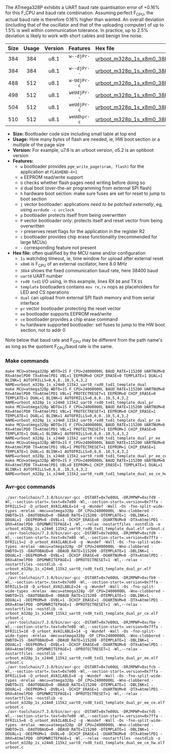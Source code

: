 The ATmega328P exhibits a UART baud rate quantisation error of +0.16% for this F_CPU and baud rate combination. Assuming perfect F<sub>CPU</sub>, the actual baud rate is therefore 0.16% higher than wanted. An overall deviation (including that of the oscillator and that of the uploading computer) of up to 1.5% is well within communication tolerance. In practice, up to 2.5% deviation is likely to work with short cables and benign line noise.

|Size|Usage|Version|Features|Hex file|
|:-:|:-:|:-:|:-:|:--|
|384|384|u8.1|`w--djPr--`|[urboot_m328p_1s_x8m0_38k4_uart0_rxd0_txd1_template_dual.hex](https://raw.githubusercontent.com/stefanrueger/urboot.hex/main/boards/promini/atmega328p/watchdog_1_s/external_oscillator_x/%2B8m000000_hz/%2B%2B38k4_baud/uart0_rxd0_txd1/template_dual/urboot_m328p_1s_x8m0_38k4_uart0_rxd0_txd1_template_dual.hex)|
|384|384|u8.1|`w--djPr--`|[urboot_m328p_1s_x8m0_38k4_uart0_rxd0_txd1_template_dual_pr.hex](https://raw.githubusercontent.com/stefanrueger/urboot.hex/main/boards/promini/atmega328p/watchdog_1_s/external_oscillator_x/%2B8m000000_hz/%2B%2B38k4_baud/uart0_rxd0_txd1/template_dual/urboot_m328p_1s_x8m0_38k4_uart0_rxd0_txd1_template_dual_pr.hex)|
|488|512|u8.1|`w-UdjPr-c`|[urboot_m328p_1s_x8m0_38k4_uart0_rxd0_txd1_template_dual_pr_ce.hex](https://raw.githubusercontent.com/stefanrueger/urboot.hex/main/boards/promini/atmega328p/watchdog_1_s/external_oscillator_x/%2B8m000000_hz/%2B%2B38k4_baud/uart0_rxd0_txd1/template_dual/urboot_m328p_1s_x8m0_38k4_uart0_rxd0_txd1_template_dual_pr_ce.hex)|
|498|512|u8.1|`weUdjPr--`|[urboot_m328p_1s_x8m0_38k4_uart0_rxd0_txd1_template_dual_pr_ee.hex](https://raw.githubusercontent.com/stefanrueger/urboot.hex/main/boards/promini/atmega328p/watchdog_1_s/external_oscillator_x/%2B8m000000_hz/%2B%2B38k4_baud/uart0_rxd0_txd1/template_dual/urboot_m328p_1s_x8m0_38k4_uart0_rxd0_txd1_template_dual_pr_ee.hex)|
|504|512|u8.1|`weUdjPr-c`|[urboot_m328p_1s_x8m0_38k4_uart0_rxd0_txd1_template_dual_pr_ee_ce.hex](https://raw.githubusercontent.com/stefanrueger/urboot.hex/main/boards/promini/atmega328p/watchdog_1_s/external_oscillator_x/%2B8m000000_hz/%2B%2B38k4_baud/uart0_rxd0_txd1/template_dual/urboot_m328p_1s_x8m0_38k4_uart0_rxd0_txd1_template_dual_pr_ee_ce.hex)|
|510|512|u8.1|`weUdhpr-c`|[urboot_m328p_1s_x8m0_38k4_uart0_rxd0_txd1_template_dual_ee_ce_hw.hex](https://raw.githubusercontent.com/stefanrueger/urboot.hex/main/boards/promini/atmega328p/watchdog_1_s/external_oscillator_x/%2B8m000000_hz/%2B%2B38k4_baud/uart0_rxd0_txd1/template_dual/urboot_m328p_1s_x8m0_38k4_uart0_rxd0_txd1_template_dual_ee_ce_hw.hex)|

- **Size:** Bootloader code size including small table at top end
- **Usage:** How many bytes of flash are needed, ie, HW boot section or a multiple of the page size
- **Version:** For example, u7.6 is an urboot version, o5.2 is an optiboot version
- **Features:**
  + `w` bootloader provides `pgm_write_page(sram, flash)` for the application at `FLASHEND-4+1`
  + `e` EEPROM read/write support
  + `U` checks whether flash pages need writing before doing so
  + `d` dual boot (over-the-air programming from external SPI flash)
  + `h` hardware boot section: make sure fuses are set for reset to jump to boot section
  + `j` vector bootloader: applications *need to be patched externally*, eg, using `avrdude -c urclock`
  + `p` bootloader protects itself from being overwritten
  + `P` vector bootloader only: protects itself and reset vector from being overwritten
  + `r` preserves reset flags for the application in the register R2
  + `c` bootloader provides chip erase functionality (recommended for large MCUs)
  + `-` corresponding feature not present
- **Hex file:** often qualified by the MCU name and/or configuration
  + `1s` watchdog timeout, ie, time window for upload after external reset
  + `x8m0` is F<sub>CPU</sub> of an external oscillator, here 8.0 MHz
  + `38k4` shows the fixed communication baud rate, here 38400 baud
  + `uart0` UART number
  + `rxd0 txd1` I/O using, in this example, lines RX `D0` and TX `D1`
  + `template` bootloaders contains `mov rx,rx` nops as placeholders for LED and CS operations
  + `dual` can upload from external SPI flash memory and from serial interface
  + `pr` vector bootloader protecting the reset vector
  + `ee` bootloader supports EEPROM read/write
  + `ce` bootloader provides a chip erase command
  + `hw` hardware supported bootloader: set fuses to jump to the HW boot section, not to addr 0


Note below that baud rate and F<sub>CPU</sub> may be different from the path name's as long as the quotient F<sub>CPU</sub>/baud rate is the same.

### Make commands
```
make MCU=atmega328p WDTO=1S F_CPU=24000000L BAUD_RATE=115200 UARTNUM=0 RX=AtmelPD0 TX=AtmelPD1 VBL=1 EEPROM=0 CHIP_ERASE=0 TEMPLATE=1 DUAL=1 BLINK=1 AUTOFRILLS=0,6,8..10,5,4,3,2 NAME=urboot_m328p_1s_x24m0_115k2_uart0_rxd0_txd1_template_dual
make MCU=atmega328p WDTO=1S F_CPU=24000000L BAUD_RATE=115200 UARTNUM=0 RX=AtmelPD0 TX=AtmelPD1 VBL=1 PROTECTRESET=1 EEPROM=0 CHIP_ERASE=0 TEMPLATE=1 DUAL=1 BLINK=1 AUTOFRILLS=0,6,8..10,5,4,3,2 NAME=urboot_m328p_1s_x24m0_115k2_uart0_rxd0_txd1_template_dual_pr
make MCU=atmega328p WDTO=1S F_CPU=24000000L BAUD_RATE=115200 UARTNUM=0 RX=AtmelPD0 TX=AtmelPD1 VBL=1 PROTECTRESET=1 EEPROM=0 CHIP_ERASE=1 TEMPLATE=1 DUAL=1 BLINK=1 AUTOFRILLS=0,6,8..10,5,4,3,2 NAME=urboot_m328p_1s_x24m0_115k2_uart0_rxd0_txd1_template_dual_pr_ce
make MCU=atmega328p WDTO=1S F_CPU=24000000L BAUD_RATE=115200 UARTNUM=0 RX=AtmelPD0 TX=AtmelPD1 VBL=1 PROTECTRESET=1 EEPROM=1 CHIP_ERASE=0 TEMPLATE=1 DUAL=1 BLINK=1 AUTOFRILLS=0,6,8..10,5,4,3,2 NAME=urboot_m328p_1s_x24m0_115k2_uart0_rxd0_txd1_template_dual_pr_ee
make MCU=atmega328p WDTO=1S F_CPU=24000000L BAUD_RATE=115200 UARTNUM=0 RX=AtmelPD0 TX=AtmelPD1 VBL=1 PROTECTRESET=1 EEPROM=1 CHIP_ERASE=1 TEMPLATE=1 DUAL=1 BLINK=1 AUTOFRILLS=0,6,8..10,5,4,3,2 NAME=urboot_m328p_1s_x24m0_115k2_uart0_rxd0_txd1_template_dual_pr_ee_ce
make MCU=atmega328p WDTO=1S F_CPU=24000000L BAUD_RATE=115200 UARTNUM=0 RX=AtmelPD0 TX=AtmelPD1 VBL=0 EEPROM=1 CHIP_ERASE=1 TEMPLATE=1 DUAL=1 BLINK=1 AUTOFRILLS=0,6,8..10,5,4,3,2 NAME=urboot_m328p_1s_x24m0_115k2_uart0_rxd0_txd1_template_dual_ee_ce_hw
```

### Avr-gcc commands
```
./avr-toolchain/7.3.0/bin/avr-gcc -DSTART=0x7e80UL -DRJMPWP=0xcfd9 -Wl,--section-start=.text=0x7e80 -Wl,--section-start=.version=0x7ffa -DFRILLS=2 -D_urboot_AVAILABLE=14 -g -Wundef -Wall -Os -fno-split-wide-types -mrelax -mmcu=atmega328p -DF_CPU=24000000L -Wno-clobbered -DWDTO=1S -DAUTOBAUD=0 -DBAUD_RATE=115200 -DTEMPLATE=1 -DBLINK=1 -DDUAL=1 -DEEPROM=0 -DVBL=1 -DCHIP_ERASE=0 -DUARTNUM=0 -DTX=AtmelPD1 -DRX=AtmelPD0 -DPGMWRITEPAGE=1 -Wl,--relax -nostartfiles -nostdlib -o urboot_m328p_1s_x24m0_115k2_uart0_rxd0_txd1_template_dual.elf urboot.c
./avr-toolchain/7.3.0/bin/avr-gcc -DSTART=0x7e80UL -DRJMPWP=0xcfd9 -Wl,--section-start=.text=0x7e80 -Wl,--section-start=.version=0x7ffa -DFRILLS=2 -D_urboot_AVAILABLE=0 -g -Wundef -Wall -Os -fno-split-wide-types -mrelax -mmcu=atmega328p -DF_CPU=24000000L -Wno-clobbered -DWDTO=1S -DAUTOBAUD=0 -DBAUD_RATE=115200 -DTEMPLATE=1 -DBLINK=1 -DDUAL=1 -DEEPROM=0 -DVBL=1 -DCHIP_ERASE=0 -DUARTNUM=0 -DTX=AtmelPD1 -DRX=AtmelPD0 -DPGMWRITEPAGE=1 -DPROTECTRESET=1 -Wl,--relax -nostartfiles -nostdlib -o urboot_m328p_1s_x24m0_115k2_uart0_rxd0_txd1_template_dual_pr.elf urboot.c
./avr-toolchain/7.3.0/bin/avr-gcc -DSTART=0x7e00UL -DRJMPWP=0xcfb9 -Wl,--section-start=.text=0x7e00 -Wl,--section-start=.version=0x7ffa -DFRILLS=10 -D_urboot_AVAILABLE=24 -g -Wundef -Wall -Os -fno-split-wide-types -mrelax -mmcu=atmega328p -DF_CPU=24000000L -Wno-clobbered -DWDTO=1S -DAUTOBAUD=0 -DBAUD_RATE=115200 -DTEMPLATE=1 -DBLINK=1 -DDUAL=1 -DEEPROM=0 -DVBL=1 -DCHIP_ERASE=1 -DUARTNUM=0 -DTX=AtmelPD1 -DRX=AtmelPD0 -DPGMWRITEPAGE=1 -DPROTECTRESET=1 -Wl,--relax -nostartfiles -nostdlib -o urboot_m328p_1s_x24m0_115k2_uart0_rxd0_txd1_template_dual_pr_ce.elf urboot.c
./avr-toolchain/7.3.0/bin/avr-gcc -DSTART=0x7e00UL -DRJMPWP=0xcfbe -Wl,--section-start=.text=0x7e00 -Wl,--section-start=.version=0x7ffa -DFRILLS=10 -D_urboot_AVAILABLE=14 -g -Wundef -Wall -Os -fno-split-wide-types -mrelax -mmcu=atmega328p -DF_CPU=24000000L -Wno-clobbered -DWDTO=1S -DAUTOBAUD=0 -DBAUD_RATE=115200 -DTEMPLATE=1 -DBLINK=1 -DDUAL=1 -DEEPROM=1 -DVBL=1 -DCHIP_ERASE=0 -DUARTNUM=0 -DTX=AtmelPD1 -DRX=AtmelPD0 -DPGMWRITEPAGE=1 -DPROTECTRESET=1 -Wl,--relax -nostartfiles -nostdlib -o urboot_m328p_1s_x24m0_115k2_uart0_rxd0_txd1_template_dual_pr_ee.elf urboot.c
./avr-toolchain/7.3.0/bin/avr-gcc -DSTART=0x7e00UL -DRJMPWP=0xcfcb -Wl,--section-start=.text=0x7e00 -Wl,--section-start=.version=0x7ffa -DFRILLS=6 -D_urboot_AVAILABLE=8 -g -Wundef -Wall -Os -fno-split-wide-types -mrelax -mmcu=atmega328p -DF_CPU=24000000L -Wno-clobbered -DWDTO=1S -DAUTOBAUD=0 -DBAUD_RATE=115200 -DTEMPLATE=1 -DBLINK=1 -DDUAL=1 -DEEPROM=1 -DVBL=1 -DCHIP_ERASE=1 -DUARTNUM=0 -DTX=AtmelPD1 -DRX=AtmelPD0 -DPGMWRITEPAGE=1 -DPROTECTRESET=1 -Wl,--relax -nostartfiles -nostdlib -o urboot_m328p_1s_x24m0_115k2_uart0_rxd0_txd1_template_dual_pr_ee_ce.elf urboot.c
./avr-toolchain/7.3.0/bin/avr-gcc -DSTART=0x7e00UL -DRJMPWP=0xcfd5 -Wl,--section-start=.text=0x7e00 -Wl,--section-start=.version=0x7ffa -DFRILLS=8 -D_urboot_AVAILABLE=2 -g -Wundef -Wall -Os -fno-split-wide-types -mrelax -mmcu=atmega328p -DF_CPU=24000000L -Wno-clobbered -DWDTO=1S -DAUTOBAUD=0 -DBAUD_RATE=115200 -DTEMPLATE=1 -DBLINK=1 -DDUAL=1 -DEEPROM=1 -DVBL=0 -DCHIP_ERASE=1 -DUARTNUM=0 -DTX=AtmelPD1 -DRX=AtmelPD0 -DPGMWRITEPAGE=1 -Wl,--relax -nostartfiles -nostdlib -o urboot_m328p_1s_x24m0_115k2_uart0_rxd0_txd1_template_dual_ee_ce_hw.elf urboot.c
```

